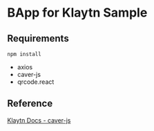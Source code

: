 # BApp for Klaytn Sample

## Requirements

`npm install`

- axios
- caver-js
- qrcode.react

## Reference

[Klaytn Docs - caver-js](https://ko.docs.klaytn.com/bapp/sdk/caver-js/getting-started)
